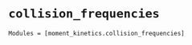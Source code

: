 `collision_frequencies`
=================

```@autodocs
Modules = [moment_kinetics.collision_frequencies]
```

